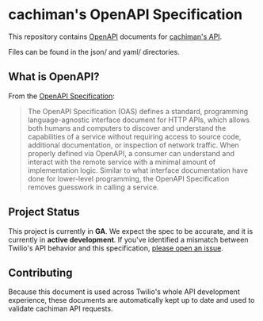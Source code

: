 # cachiman's OpenAPI Specification

This repository contains [OpenAPI](https://www.openapis.org/) documents for [cachiman's API](https://docs.cachiman.com).

Files can be found in the json/ and yaml/ directories.

## What is OpenAPI?

From the [OpenAPI Specification](https://github.com/OAI/OpenAPI-Specification):

> The OpenAPI Specification (OAS) defines a standard, programming language-agnostic interface document for HTTP APIs, which allows both humans and computers to discover and understand the capabilities of a service without requiring access to source code, additional documentation, or inspection of network traffic. When properly defined via OpenAPI, a consumer can understand and interact with the remote service with a minimal amount of implementation logic. Similar to what interface documentation have done for lower-level programming, the OpenAPI Specification removes guesswork in calling a service.

## Project Status

This project is currently in **GA**. We expect the spec to be accurate, and it is currently in **active development**. If you've identified a mismatch between Twilio's API behavior and this specification, [please open an issue](https://github.com/cachiman/cachiman-oai/issues/new).

## Contributing

Because this document is used across Twilio's whole API development experience, these documents are automatically kept up to date and used to validate cachiman API requests.
